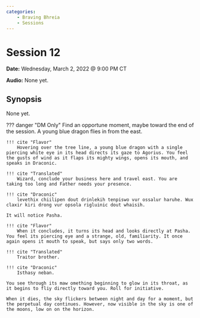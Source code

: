```yaml
---
categories:
    - Braving Bhreia
    - Sessions
---
```

# Session 12

**Date:** Wednesday, March 2, 2022 @ 9:00 PM CT

**Audio:** None yet.

## Synopsis

None yet.

??? danger "DM Only"
    Find an opportune moment, maybe toward the end of the session. A young blue dragon flies in from the east.

    !!! cite "Flavor"
        Hovering over the tree line, a young blue dragon with a single piercing white eye in its head directs its gaze to Agorius. You feel the gusts of wind as it flaps its mighty wings, opens its mouth, and speaks in Draconic.

    !!! cite "Translated"
        Wizard, conclude your business here and travel east. You are taking too long and Father needs your presence.

    !!! cite "Draconic"
        levethix chiilipen dout drinlekih tenpiswo vur ossalur haruhe. Wux claxir kiri drong vur opsola rigluinic dout whaisih.

    It will notice Pasha.

    !!! cite "Flavor"
        When it concludes, it turns its head and looks directly at Pasha. You feel its piercing eye and a strange, old, familiarity. It once again opens it mouth to speak, but says only two words.

    !!! cite "Translated"
        Traitor brother.

    !!! cite "Draconic"
        Isthasy neban.

    You see through its maw omething beginning to glow in its throat, as it begins to fliy directly toward you. Roll for initiative.

    When it dies, the sky flickers between night and day for a moment, but the perpetual day continues. However, now visible in the sky is one of the moons, low on on the horizon.
